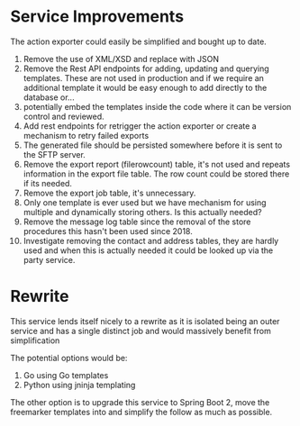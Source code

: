 # Service Improvements

The action exporter could easily be simplified and bought up to date.

1. Remove the use of XML/XSD and replace with JSON
1. Remove the Rest API endpoints for adding, updating and querying templates. These are not used in production and if we
require an additional template it would be easy enough to add directly to the database or...
1. potentially embed the templates inside the code where it can be version control and reviewed.
1. Add rest endpoints for retrigger the action exporter or create a mechanism to retry failed exports
1. The generated file should be persisted somewhere before it is sent to the SFTP server.
1. Remove the export report (filerowcount) table, it's not used and repeats information in the export file table. The 
row count could be stored there if its needed.
1. Remove the export job table, it's unnecessary.
1. Only one template is ever used but we have mechanism for using multiple and dynamically storing others. Is this actually needed?
1. Remove the message log table since the removal of the store procedures this hasn't been used since 2018.
1. Investigate removing the contact and address tables, they are hardly used and when this is actually needed it could
be looked up via the party service.


# Rewrite

This service lends itself nicely to a rewrite as it is isolated being an outer service and has a 
single distinct job and would massively benefit from simplification

The potential options would be:

1. Go using Go templates
2. Python using jninja templating

The other option is to upgrade this service to Spring Boot 2, move the freemarker templates into 
and simplify the follow as much as possible.